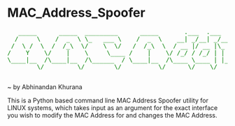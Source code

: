 # MAC_Address_Spoofer

<pre style="color:Green">
   _____      _____  _________      _____       .___  .___                                _________                     _____             
  /     \    /  _  \ \_   ___ \    /  _  \    __| _/__| _/______   ____   ______ ______  /   _____/_____   ____   _____/ ____\___________ 
 /  \ /  \  /  /_\  \/    \  \/   /  /_\  \  / __ |/ __ |\_  __ \_/ __ \ /  ___//  ___/  \_____  \\____ \ /  _ \ /  _ \   __\/ __ \_  __ \
/    Y    \/    |    \     \____ /    |    \/ /_/ / /_/ | |  | \/\  ___/ \___ \ \___ \   /        \  |_> >  <_> |  <_> )  | \  ___/|  | \/
\____|__  /\____|__  /\______  / \____|__  /\____ \____ | |__|    \___  >____  >____  > /_______  /   __/ \____/ \____/|__|  \___  >__|   
        \/         \/        \/          \/      \/    \/             \/     \/     \/          \/|__|                           \/       
 </pre>                                                                                                                                         
                                                                              
~ by Abhinandan Khurana

This is a Python based command line MAC Address Spoofer utility for LINUX systems, which takes input as an argument for the exact interface you wish to modify the MAC Address for and changes the MAC Address.
